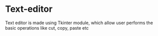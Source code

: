 # Text-editor
Text editor is made using Tkinter module, which allow user performs the basic operations like cut, copy, paste etc 

